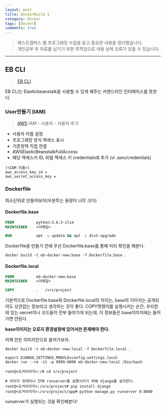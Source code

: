 ```yaml
---
layout: post
title: DockerBuild 1
category: Docker
tags: [docker]
comments: true
---
```


> 패스트캠퍼스 웹 프로그래밍 수업을 듣고 중요한 내용을 정리했습니다.     
개인공부 후 자료를 남기기 위한 목적임으로 내용 상에 오류가 있을 수 있습니다.      

<hr>

## EB CLI

> [EB CLI](https://docs.aws.amazon.com/ko_kr/elasticbeanstalk/latest/dg/eb-cli3-configuration.html)

EB CLI는 Elasticbeanstalk을 사용할 수 있게 해주는 커맨드라인 인터페이스를 뜻한다.

### User만들기 (IAM)

> [AWS](https://aws.amazon.com/ko/)
> IAM - 사용자 - 사용자 추가

- 사용자 이름 설정
- 프로그래밍 방식 액세스 표시
- 기존정책 직접 연결
- AWSElasticBeanstalkFullAccess
- 해당 액세스키 ID, 비밀 액세스 키 credentials에 추가 (vi .aws/credentials)

```
[<IAM 이름>]
aws_access_key_id =
aws_secret_access_key =
```

### Dockerfile

최소단위로 만들어보자(우분투는 용량이 너무 크다)

#### Dockerfile.base

```Dockerfile
FROM          python:3.6.5-slim
MAINTAINER    <이메일>

RUN           apt -y update && apt -y dist-upgrade
```

Dockerfile을 만들기 전에 우선 Dockerfile.base를 통해 미리 확인을 해본다.

```shell
docker build -t eb-docker-new:base -f Dockerfile.base .
```

#### Dockerfile.local

```Dockerfile
FROM          eb-docker-new:base
MAINTAINER    <이메일>

COPY          .   /srv/project
```

기본적으로 Dockerfile.base와 Dockerfile.local의 차이는, base의 이미지는 공개되어도 상관없는 정보라고 생각하는 것이 좋다. COPY명령어를 실행시키는 순간, 우리한테 있는 secret이나 코드들이 전부 들어가게 되는데, 이 정보들은 base이미지에는 들어가면 안된다.

**base이미지는 오로지 환경설정에 있어서만 존재해야 한다.**

이제 만든 이미지안으로 들어가보자.

```shell
docker build -t eb-docker-new:local -f Dockerfile.local .

export DJANGO_SETTINGS_MODULE=config.settings.local
docker run --rm -it -p 9999:8000 eb-docker-new:local /bin/bash
```

```
root@<도커이미지>:/# cd srv/project

# 이미지 컨테이너 안에 runserver를 실행시키기 위해 django를 설치한다.
root@<도커이미지>:/srv/project# pip install django
root@<도커이미지>:/srv/project/app# python manage.py runserver 0:8000
```

runserver가 실행되는 것을 확인해본다!
